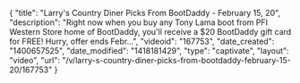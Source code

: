 {
    "title": "Larry's Country Diner Picks From BootDaddy - February 15, 20",
    "description": "Right now when you buy any Tony Lama boot from PFI Western Store home of BootDaddy, you'll receive a $20 BootDaddy gift card for FREE! Hurry, offer ends Febr...",
    "videoid": "167753",
    "date_created": "1400657525",
    "date_modified": "1418181429",
    "type": "captivate",
    "layout": "video",
    "url": "\/v\/larry-s-country-diner-picks-from-bootdaddy-february-15-20\/167753"
}